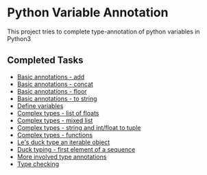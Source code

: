 # Python Variable Annotation

This project tries to complete type-annotation of python variables in Python3

## Completed Tasks
- [Basic annotations - add]()
- [Basic annotations - concat]()
- [Basic annotations - floor]()
- [Basic annotations - to string]()
- [Define variables]()
- [Complex types - list of floats]()
- [Complex types - mixed list]()
- [Complex types - string and int/float to tuple]()
- [Complex types - functions]()
- [Le's duck type an iterable object]()
- [Duck typing - first element of a sequence]()
- [More involved type annotations]()
- [Type checking]()
